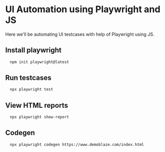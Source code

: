 
# UI Automation using Playwright and JS

Here we'll be automating UI testcases with help of Playwright using JS.

## Install playwright

```bash
  npm init playwright@latest
```

## Run testcases

```bash
  npx playwright test
```

## View HTML reports

```bash
  npx playwright show-report
```

## Codegen

```bash
  npx playwright codegen https://www.demoblaze.com/index.html 
```
 
